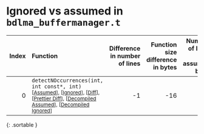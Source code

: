 # Ignored vs assumed in `bdlma_buffermanager.t`

<script src="../sorttable.js"></script>

|   Index | Function                                                                                                                                                                                                                                                      |   Difference in number of lines |   Function size difference in bytes |   Number of lines in assumed build |   Number of bytes in assumed build |   Number of lines in ignored build |   Number of bytes in ignored build |
|--------:|:--------------------------------------------------------------------------------------------------------------------------------------------------------------------------------------------------------------------------------------------------------------|--------------------------------:|------------------------------------:|-----------------------------------:|-----------------------------------:|-----------------------------------:|-----------------------------------:|
|       0 | `detectNOccurrences(int, int const*, int)` <sup>\[[Assumed](0-assume)\], \[[Ignored](0-none)\], \[[Diff](0.diff.html)\], \[[Prettier Diff](0-diff.html)\], \[[Decompiled Assumed](0-assume-decompiled.txt)\], \[[Decompiled Ignored](0-none-decompiled.txt)\] |                              -1 |                                 -16 |                                123 |                                416 |                                124 |                                432 |
{: .sortable }
